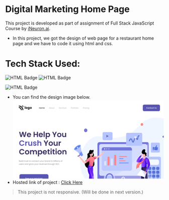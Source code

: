 
# Digital Marketing Home Page

This project is developed as part of assignment of Full Stack JavaScript Course by [iNeuron.ai](https://ineuron.ai/).

- In this project, we got the design of web page for a restaurant home page and we have to code it using html and css.

# Tech Stack Used:
![HTML Badge](https://img.shields.io/static/v1?label&message=HTML&color=red) ![HTML Badge](https://img.shields.io/static/v1?label&message=CSS&color=green)

![HTML Badge](https://img.shields.io/static/v1?label=version&message=1.0&color=blue)
- You can find the design image below.
![project snap](./thumbnail.png)
- Hosted link of project : [Click Here](https://diliprathodrd.github.io/digital-marketing-home-page/)
> This project is not responsive. (Will be done in next version.)